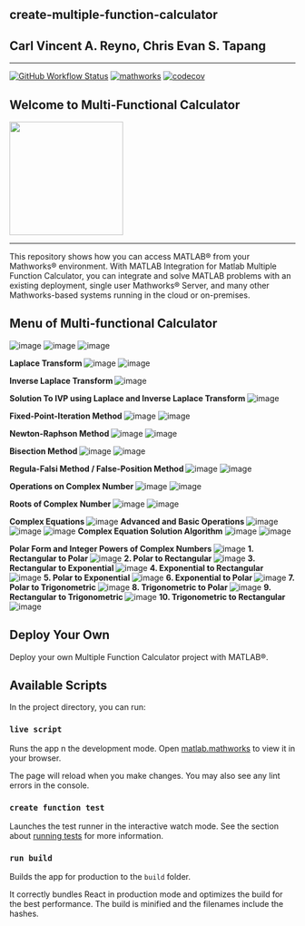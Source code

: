 ## create-multiple-function-calculator
## Carl Vincent A. Reyno, Chris Evan S. Tapang
----



[![GitHub Workflow Status](https://img.shields.io/github/actions/workflow/status/mathworks/jupyter-matlab-proxy/run-tests.yml?branch=main&logo=github)](https://www.mathworks.com) [![mathworks](https://img.shields.io/badge/mathworks--matlab-100%25-orange?style=plastic&logo=appveyor)](https://www.mathworks.com/help/matlab/) [![codecov](https://codecov.io/gh/mathworks/jupyter-matlab-proxy/branch/main/graph/badge.svg?token=ZW3SESKCSS)](https://www.mathworks.com/help/matlab/scripts.html?s_tid=CRUX_lftnav)


<!--![Matlab_Logo](https://user-images.githubusercontent.com/79138019/236503435-3328be99-f523-4b4b-9039-269bbf6a5ca9.png) -->
## Welcome to Multi-Functional Calculator




<img src="https://user-images.githubusercontent.com/79138019/236503435-3328be99-f523-4b4b-9039-269bbf6a5ca9.png" width="200" height="200" />


---
This repository shows how you can access MATLAB® from your Mathworks® environment. With MATLAB Integration for Matlab Multiple Function Calculator, you can integrate and solve MATLAB problems with an existing deployment, single user Mathworks® Server, and many other Mathworks-based systems running in the cloud or on-premises.


## Menu of Multi-functional Calculator
![image](https://user-images.githubusercontent.com/79138019/236701368-638f1370-b240-4af0-8e61-5d47092055b2.png)
![image](https://user-images.githubusercontent.com/79138019/236701352-222ea2de-6a8e-4ba9-9dd4-33ebcae53506.png)
![image](https://user-images.githubusercontent.com/79138019/236701378-efd18b26-3ef4-4269-bf5e-ffa93160e5fd.png)


<b> Laplace Transform </b>
![image](https://user-images.githubusercontent.com/79138019/236698618-6eee2aa5-641a-43d0-9c61-d921b7eab4ae.png)
![image](https://user-images.githubusercontent.com/79138019/236698551-018fe739-e727-4874-b21b-5ceb116693d0.png)

<b> Inverse Laplace Transform </b>
![image](https://user-images.githubusercontent.com/79138019/236698661-f5c44989-8cf5-41b5-b69d-5668ac326195.png)

<b> Solution To IVP using Laplace and Inverse Laplace Transform </b>
![image](https://user-images.githubusercontent.com/79138019/236698719-5a61a7f0-98fa-4756-9f5f-c89ce65a2080.png)


<b> Fixed-Point-Iteration Method </b>
![image](https://user-images.githubusercontent.com/79138019/236696453-11d9775c-afff-42a9-96f5-2d0ae3db84ae.png)
![image](https://user-images.githubusercontent.com/79138019/236697213-543125b7-1ab8-4dd5-aad3-7b4f4e2db0e2.png)


<b> Newton-Raphson Method </b>
![image](https://user-images.githubusercontent.com/79138019/236696435-c0af79c5-8566-450d-9d7a-316d96f2b85e.png)
![image](https://user-images.githubusercontent.com/79138019/236698029-6c9f5693-28fa-4293-bc4f-b2642d28aef7.png)




<b> Bisection Method </b>
![image](https://user-images.githubusercontent.com/79138019/236696394-ca903cd3-9ca2-4968-a370-cdad35f0ff2d.png)
![image](https://user-images.githubusercontent.com/79138019/236696780-d8b5f6e6-d630-4f5d-9448-80b3aa3fb409.png)


<b> Regula-Falsi Method / False-Position Method </b>
![image](https://user-images.githubusercontent.com/79138019/236696366-57b66549-e0f6-4ef4-a589-68147a243315.png)
![image](https://user-images.githubusercontent.com/79138019/236696606-726f6f43-1373-448b-ad8e-995f9001da84.png)


<b> Operations on Complex Number </b>
![image](https://user-images.githubusercontent.com/79138019/236696967-fcb2a29e-1c7b-4a9a-b307-1b31f6f627e1.png)
![image](https://user-images.githubusercontent.com/79138019/236697031-59bd1595-27b5-45e4-84cf-7b6a7a816ac0.png)

<b> Roots of Complex Number </b>
![image](https://user-images.githubusercontent.com/79138019/236697891-612c1434-ec86-4c84-8eb3-12f09d1a1d08.png)
![image](https://user-images.githubusercontent.com/79138019/236697897-9461de0d-25b0-4629-b497-417f5eeee021.png)

<b> Complex Equations </b>
![image](https://user-images.githubusercontent.com/79138019/236700934-bd34c627-6781-4b18-92de-283ef1398481.png)
<b> Advanced and Basic Operations </b>
![image](https://user-images.githubusercontent.com/79138019/236701585-70f0128c-4d54-442c-b76f-8265c2a36f4b.png)
![image](https://user-images.githubusercontent.com/79138019/236701598-387b74e2-5e0b-4472-af63-3309cc29dcc8.png)
![image](https://user-images.githubusercontent.com/79138019/236701648-f1d6a5ee-ce76-414d-ae04-c5cc7dc12e4d.png)
<b> Complex Equation Solution Algorithm</b>
![image](https://user-images.githubusercontent.com/79138019/236701654-b48f58f8-3c2c-4849-b8ad-6d9a87d63ada.png)
![image](https://user-images.githubusercontent.com/79138019/236701703-7bad7e12-6a9c-4a25-94bd-f822c1241284.png)




<b> Polar Form and Integer Powers of Complex Numbers </b>
![image](https://user-images.githubusercontent.com/79138019/236698073-6cac0059-ae75-4e2c-94cb-9d78be276a76.png)
<b> 1. Rectangular to Polar </b>
![image](https://user-images.githubusercontent.com/79138019/236698284-9f8a4c23-4789-4577-bf85-99a7e65aff6e.png)
<b> 2. Polar to Rectangular </b>
![image](https://user-images.githubusercontent.com/79138019/236698262-395fe377-3558-49dd-9713-f6d29a1408af.png)
<b> 3. Rectangular to Exponential </b>
![image](https://user-images.githubusercontent.com/79138019/236698301-b13619c9-c0ad-4cbc-994b-fa2d8a23e299.png)
<b> 4. Exponential to Rectangular </b>
![image](https://user-images.githubusercontent.com/79138019/236698385-0b3f0f59-eb56-4e35-8169-6b7ce1801c74.png)
<b> 5. Polar to Exponential </b>
![image](https://user-images.githubusercontent.com/79138019/236698392-511dde68-7bc0-4e6b-9b3e-0364eb9c474f.png)
<b> 6. Exponential to Polar </b>
![image](https://user-images.githubusercontent.com/79138019/236698425-277ac65f-71bb-4ba6-a793-d158065b994e.png)
<b> 7. Polar to Trigonometric </b>
![image](https://user-images.githubusercontent.com/79138019/236698442-371cfb45-7872-46de-a2ce-c7a86d376188.png)
<b> 8. Trigonometric to Polar </b>
![image](https://user-images.githubusercontent.com/79138019/236698463-ff047f96-130f-4bea-945f-9ba9763ac72e.png)
<b> 9. Rectangular to Trigonometric </b>
![image](https://user-images.githubusercontent.com/79138019/236698469-a31910bf-d835-4d8f-af95-a23745279edf.png)
<b> 10. Trigonometric to Rectangular</b>
![image](https://user-images.githubusercontent.com/79138019/236698480-9229752f-7301-4d50-896b-f948dacc892b.png)



## Deploy Your Own

Deploy your own Multiple Function Calculator project with MATLAB®.


## Available Scripts

In the project directory, you can run:

### `live script`

Runs the app n the development mode. Open [matlab.mathworks](https://matlab.mathworks.com/) to view it in your browser.

The page will reload when you make changes. You may also see any lint errors in the console.

### `create function test`

Launches the test runner in the interactive watch mode. See the section about [running tests](https://www.mathworks.com/help/sltest/debug-tests.html) for more information.

### `run build`

Builds the app for production to the `build` folder.

It correctly bundles React in production mode and optimizes the build for the best performance. The build is minified and the filenames include the hashes.
